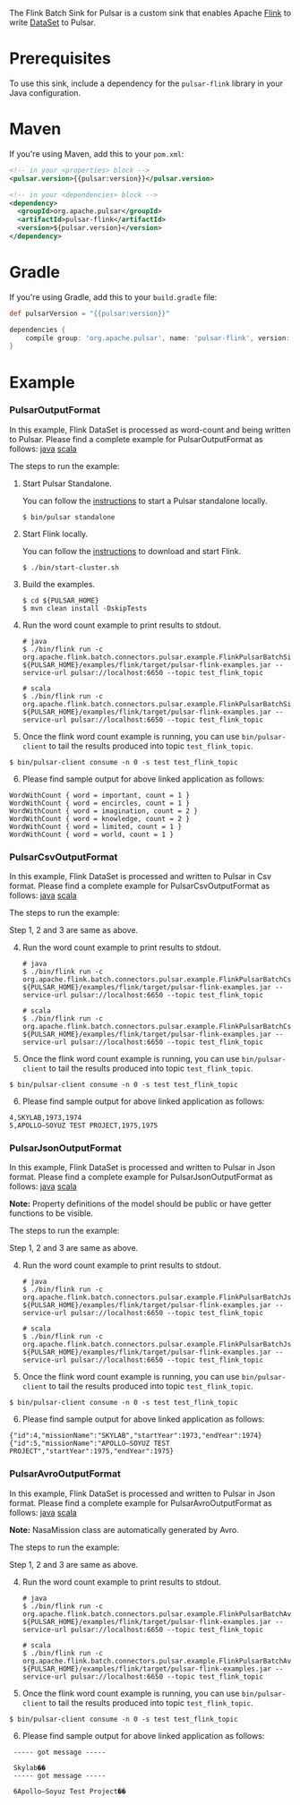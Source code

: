 <!--

    Licensed to the Apache Software Foundation (ASF) under one
    or more contributor license agreements.  See the NOTICE file
    distributed with this work for additional information
    regarding copyright ownership.  The ASF licenses this file
    to you under the Apache License, Version 2.0 (the
    "License"); you may not use this file except in compliance
    with the License.  You may obtain a copy of the License at

      http://www.apache.org/licenses/LICENSE-2.0

    Unless required by applicable law or agreed to in writing,
    software distributed under the License is distributed on an
    "AS IS" BASIS, WITHOUT WARRANTIES OR CONDITIONS OF ANY
    KIND, either express or implied.  See the License for the
    specific language governing permissions and limitations
    under the License.

-->

The Flink Batch Sink for Pulsar is a custom sink that enables Apache [Flink](https://flink.apache.org/) to write [DataSet](https://ci.apache.org/projects/flink/flink-docs-stable/dev/batch/index.html) to Pulsar.

# Prerequisites

To use this sink, include a dependency for the `pulsar-flink` library in your Java configuration.

# Maven

If you're using Maven, add this to your `pom.xml`:

```xml
<!-- in your <properties> block -->
<pulsar.version>{{pulsar:version}}</pulsar.version>

<!-- in your <dependencies> block -->
<dependency>
  <groupId>org.apache.pulsar</groupId>
  <artifactId>pulsar-flink</artifactId>
  <version>${pulsar.version}</version>
</dependency>
```

# Gradle

If you're using Gradle, add this to your `build.gradle` file:

```groovy
def pulsarVersion = "{{pulsar:version}}"

dependencies {
    compile group: 'org.apache.pulsar', name: 'pulsar-flink', version: pulsarVersion
}
```

# Example

### PulsarOutputFormat

In this example, Flink DataSet is processed as word-count and being written to Pulsar. Please find a complete example for PulsarOutputFormat as follows:
[java](https://github.com/apache/pulsar/tree/master/examples/flink/src/main/java/org/apache/flink/batch/connectors/pulsar/example/FlinkPulsarBatchSinkExample.java)
[scala](https://github.com/apache/pulsar/tree/master/examples/flink/src/main/scala/org/apache/flink/batch/connectors/pulsar/example/FlinkPulsarBatchSinkScalaExample.scala)

The steps to run the example:

1. Start Pulsar Standalone.

    You can follow the [instructions](https://pulsar.apache.org/docs/en/standalone/) to start a Pulsar standalone locally.

    ```shell
    $ bin/pulsar standalone
    ```

2. Start Flink locally.

    You can follow the [instructions](https://ci.apache.org/projects/flink/flink-docs-release-1.6/quickstart/setup_quickstart.html) to download and start Flink.

    ```shell
    $ ./bin/start-cluster.sh
    ```

3. Build the examples.

    ```shell
    $ cd ${PULSAR_HOME}
    $ mvn clean install -DskipTests
    ```

4. Run the word count example to print results to stdout.

    ```shell
    # java
    $ ./bin/flink run -c org.apache.flink.batch.connectors.pulsar.example.FlinkPulsarBatchSinkExample ${PULSAR_HOME}/examples/flink/target/pulsar-flink-examples.jar --service-url pulsar://localhost:6650 --topic test_flink_topic

    # scala
    $ ./bin/flink run -c org.apache.flink.batch.connectors.pulsar.example.FlinkPulsarBatchSinkScalaExample ${PULSAR_HOME}/examples/flink/target/pulsar-flink-examples.jar --service-url pulsar://localhost:6650 --topic test_flink_topic
    ```

5. Once the flink word count example is running, you can use `bin/pulsar-client` to tail the results produced into topic `test_flink_topic`.

```shell
$ bin/pulsar-client consume -n 0 -s test test_flink_topic
```

6. Please find sample output for above linked application as follows:
```
WordWithCount { word = important, count = 1 }
WordWithCount { word = encircles, count = 1 }
WordWithCount { word = imagination, count = 2 }
WordWithCount { word = knowledge, count = 2 }
WordWithCount { word = limited, count = 1 }
WordWithCount { word = world, count = 1 }
```


### PulsarCsvOutputFormat

In this example, Flink DataSet is processed and written to Pulsar in Csv format. Please find a complete example for PulsarCsvOutputFormat as follows:
[java](https://github.com/apache/pulsar/tree/master/examples/flink/src/main/java/org/apache/flink/batch/connectors/pulsar/example/FlinkPulsarBatchCsvSinkExample.java)
[scala](https://github.com/apache/pulsar/tree/master/examples/flink/src/main/scala/org/apache/flink/batch/connectors/pulsar/example/FlinkPulsarBatchCsvSinkScalaExample.scala)

The steps to run the example:

Step 1, 2 and 3 are same as above.

4. Run the word count example to print results to stdout.

    ```shell
    # java
    $ ./bin/flink run -c org.apache.flink.batch.connectors.pulsar.example.FlinkPulsarBatchCsvSinkExample ${PULSAR_HOME}/examples/flink/target/pulsar-flink-examples.jar --service-url pulsar://localhost:6650 --topic test_flink_topic

    # scala
    $ ./bin/flink run -c org.apache.flink.batch.connectors.pulsar.example.FlinkPulsarBatchCsvSinkScalaExample ${PULSAR_HOME}/examples/flink/target/pulsar-flink-examples.jar --service-url pulsar://localhost:6650 --topic test_flink_topic
    ```

5. Once the flink word count example is running, you can use `bin/pulsar-client` to tail the results produced into topic `test_flink_topic`.

```shell
$ bin/pulsar-client consume -n 0 -s test test_flink_topic
```

6. Please find sample output for above linked application as follows:
```
4,SKYLAB,1973,1974
5,APOLLO–SOYUZ TEST PROJECT,1975,1975
```


### PulsarJsonOutputFormat

In this example, Flink DataSet is processed and written to Pulsar in Json format. Please find a complete example for PulsarJsonOutputFormat as follows:
[java](https://github.com/apache/pulsar/tree/master/examples/flink/src/main/java/org/apache/flink/batch/connectors/pulsar/example/FlinkPulsarBatchJsonSinkExample.java)
[scala](https://github.com/apache/pulsar/tree/master/examples/flink/src/main/scala/org/apache/flink/batch/connectors/pulsar/example/FlinkPulsarBatchJsonSinkScalaExample.scala)

**Note:** Property definitions of the model should be public or have getter functions to be visible.

The steps to run the example:

Step 1, 2 and 3 are same as above.

4. Run the word count example to print results to stdout.

    ```shell
    # java
    $ ./bin/flink run -c org.apache.flink.batch.connectors.pulsar.example.FlinkPulsarBatchJsonSinkExample ${PULSAR_HOME}/examples/flink/target/pulsar-flink-examples.jar --service-url pulsar://localhost:6650 --topic test_flink_topic

    # scala
    $ ./bin/flink run -c org.apache.flink.batch.connectors.pulsar.example.FlinkPulsarBatchJsonSinkScalaExample ${PULSAR_HOME}/examples/flink/target/pulsar-flink-examples.jar --service-url pulsar://localhost:6650 --topic test_flink_topic
    ```

5. Once the flink word count example is running, you can use `bin/pulsar-client` to tail the results produced into topic `test_flink_topic`.

```shell
$ bin/pulsar-client consume -n 0 -s test test_flink_topic
```

6. Please find sample output for above linked application as follows:
```
{"id":4,"missionName":"SKYLAB","startYear":1973,"endYear":1974}
{"id":5,"missionName":"APOLLO–SOYUZ TEST PROJECT","startYear":1975,"endYear":1975}
```


### PulsarAvroOutputFormat

In this example, Flink DataSet is processed and written to Pulsar in Json format. Please find a complete example for PulsarAvroOutputFormat as follows:
[java](https://github.com/apache/pulsar/tree/master/examples/flink/src/main/java/org/apache/flink/batch/connectors/pulsar/example/FlinkPulsarBatchAvroSinkExample.java)
[scala](https://github.com/apache/pulsar/tree/master/examples/flink/src/main/scala/org/apache/flink/batch/connectors/pulsar/example/FlinkPulsarBatchAvroSinkScalaExample.scala)

**Note:** NasaMission class are automatically generated by Avro.

The steps to run the example:

Step 1, 2 and 3 are same as above.

4. Run the word count example to print results to stdout.

    ```shell
    # java
    $ ./bin/flink run -c org.apache.flink.batch.connectors.pulsar.example.FlinkPulsarBatchAvroSinkExample ${PULSAR_HOME}/examples/flink/target/pulsar-flink-examples.jar --service-url pulsar://localhost:6650 --topic test_flink_topic

    # scala
    $ ./bin/flink run -c org.apache.flink.batch.connectors.pulsar.example.FlinkPulsarBatchAvroSinkScalaExample ${PULSAR_HOME}/examples/flink/target/pulsar-flink-examples.jar --service-url pulsar://localhost:6650 --topic test_flink_topic
    ```

5. Once the flink word count example is running, you can use `bin/pulsar-client` to tail the results produced into topic `test_flink_topic`.

```shell
$ bin/pulsar-client consume -n 0 -s test test_flink_topic
```

6. Please find sample output for above linked application as follows:
```
 ----- got message -----
 
 Skylab��
 ----- got message -----
 
 6Apollo–Soyuz Test Project��
```